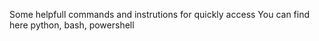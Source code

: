 Some helpfull commands and instrutions for quickly access
You can find here python, bash, powershell
